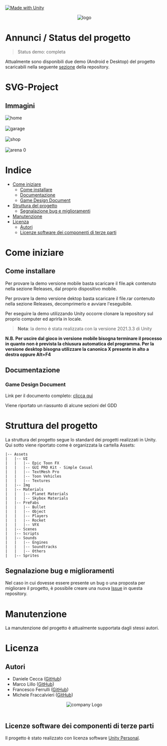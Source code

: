 <!-- aggiungere badge -->
[![Made with Unity](https://img.shields.io/badge/Made%20with-Unity-57b9d3.svg?style=flat&logo=unity)](https://unity3d.com)

<center><img src = "Src/Assets/img/gameLogo.png" alt = "logo"></center>


# Annunci / Status del progetto
> Status demo: completa

Attualmente sono disponibili due demo (Android e Desktop) del progetto scaricabili nella seguente [sezione](https://github.com/Ferru2000/Progetto-SVG/releases) della repository.

# SVG-Project

## Immagini
<img src = "res/img/home.png" alt = "home">
<br>
<br>
<img src = "res/img/garage.png" alt = "garage">
<br>
<br>
<img src = "res/img/shop.png" alt = "shop">
<br>
<br>
<img src = "res/img/arena0.png" alt = "arena 0">

# Indice

- [Come iniziare](#come-iniziare)
  - [Come installare](#come-installare)
  - [Documentazione](#documentazione)
  - [Game Design Document](#game-design-document)
- [Struttura del progetto](#struttura-del-progetto)
  - [Segnalazione bug e miglioramenti](#segnalazione-bug-e-miglioramenti)
- [Manutenzione](#manutenzione)
- [Licenza](#licenza)
  - [Autori](#autori)
  - [Licenze software dei componenti di terze parti](#licenze-software-dei-componenti-di-terze-parti)

# Come iniziare

## Come installare
Per provare la demo versione mobile basta scaricare il file.apk contenuto nella sezione Releases, dal proprio dispositivo mobile.

Per provare la demo versione dektop basta scaricare il file.rar contenuto nella sezione Releases, decomprimerlo e avviare l'eseguibile.

Per eseguire la demo utilizzando Unity occorre clonare la repository sul proprio computer ed aprirla in locale.

> **Nota**: la demo è stata realizzata con la versione 2021.3.3 di Unity

**N.B. Per uscire dal gioco in versione mobile bisogna terminare il processo in quanto non è prevista la chiusura automatica del programma. Per la versione desktop bisogna utilizzare la canonica X presente in alto a destra oppure Alt+F4**

## Documentazione
### Game Design Document
Link per il documento completo: [clicca qui](https://github.com/Ferru2000/Progetto-SVG/blob/main/doc/GDD%20-%20Game%20Design%20Document.pdf)

Viene riportato un riassunto di alcune sezioni del GDD

# Struttura del progetto

La struttura del progetto segue lo standard dei progetti realizzati in Unity. Qui sotto viene riportato come è organizzata la cartella Assets:

```
|-- Assets
|   |-- UI
|   |   |-- Epic Toon FX
|   |   |-- GUI PRO Kit - Simple Casual
|   |   |-- TextMesh Pro
|   |   |-- Toon Vehicles
|   |   |-- Textures
|   |-- Img
|   |-- Materials
|   |   |-- Planet Materials
|   |   |-- Skybox Materials
|   |-- PreFabs
|   |   |-- Bullet
|   |   |-- Object
|   |   |-- Players
|   |   |-- Rocket
|   |   |-- VFX
|   |-- Scenes
|   |-- Scripts
|   |-- Sounds
|   |   |-- Engines
|   |   |-- Soundtracks
|   |   |-- Others
|   |-- Sprites
```

## Segnalazione bug e miglioramenti
Nel caso in cui dovesse essere presente un bug o una proposta per migliorare il progetto, è possibile creare una nuova [Issue]((https://github.com/Ferru2000/Progetto-SVG/issues/new)) in questa repository.

# Manutenzione
La manutenzione del progetto è attualmente supportata dagli stessi autori.

# Licenza

## Autori
- Daniele Cecca ([GitHub](https://github.com/DanieleCecca))
- Marco Lillo ([GitHub](https://github.com/MarcoLillx))
- Francesco Ferrulli ([GitHub](https://github.com/Ferru2000))
- Michele Fraccalvieri ([GitHub](https://github.com/Citrone16))

<center><img src = "res/img/logoCompany.png" alt = "company Logo"></center>

<br>

## Licenze software dei componenti di terze parti
Il progetto è stato realizzato con licenza software [Unity Personal](https://store.unity.com/products/unity-personal).
